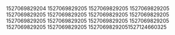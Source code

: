 1527069829204
1527069829205
1527069829205
1527069829205
1527069829205
1527069829205
1527069829205
1527069829205
1527069829205
1527069829205
1527069829205
1527069829205
1527069829205
1527069829205
15270698292051527124660325